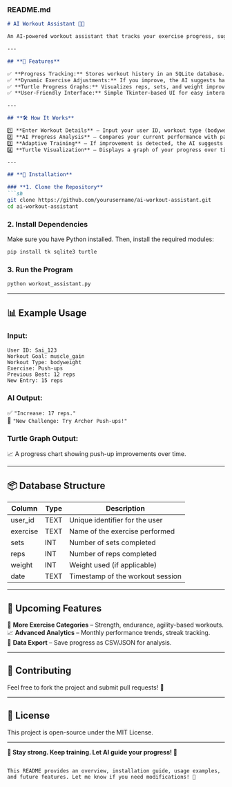 ### **README.md**  

```markdown
# AI Workout Assistant 💪🤖  

An AI-powered workout assistant that tracks your exercise progress, suggests new workout challenges, and visualizes your improvements with interactive Turtle graphics.  

---

## **🚀 Features**  

✅ **Progress Tracking:** Stores workout history in an SQLite database.  
✅ **Dynamic Exercise Adjustments:** If you improve, the AI suggests harder exercises.  
✅ **Turtle Progress Graphs:** Visualizes reps, sets, and weight improvements.  
✅ **User-Friendly Interface:** Simple Tkinter-based UI for easy interaction.  

---

## **🛠️ How It Works**  

1️⃣ **Enter Workout Details** – Input your user ID, workout type (bodyweight/gym), sets, reps, and weights.  
2️⃣ **AI Progress Analysis** – Compares your current performance with past data.  
3️⃣ **Adaptive Training** – If improvement is detected, the AI suggests tougher variations.  
4️⃣ **Turtle Visualization** – Displays a graph of your progress over time.  

---

## **📌 Installation**  

### **1. Clone the Repository**  
```sh
git clone https://github.com/yourusername/ai-workout-assistant.git
cd ai-workout-assistant
```

### **2. Install Dependencies**  
Make sure you have Python installed. Then, install the required modules:  
```sh
pip install tk sqlite3 turtle
```

### **3. Run the Program**  
```sh
python workout_assistant.py
```

---

## **📊 Example Usage**  

### **Input:**  
```
User ID: Sai_123  
Workout Goal: muscle_gain  
Workout Type: bodyweight  
Exercise: Push-ups  
Previous Best: 12 reps  
New Entry: 15 reps  
```

### **AI Output:**  
✅ `"Increase: 17 reps."`  
🚀 `"New Challenge: Try Archer Push-ups!"`  

### **Turtle Graph Output:**  
📈 A progress chart showing push-up improvements over time.

---

## **📦 Database Structure**  

| Column   | Type    | Description                       |
|----------|--------|-----------------------------------|
| user_id  | TEXT   | Unique identifier for the user   |
| exercise | TEXT   | Name of the exercise performed   |
| sets     | INT    | Number of sets completed         |
| reps     | INT    | Number of reps completed         |
| weight   | INT    | Weight used (if applicable)      |
| date     | TEXT   | Timestamp of the workout session |

---

## **📅 Upcoming Features**  

🚀 **More Exercise Categories** – Strength, endurance, agility-based workouts.  
📈 **Advanced Analytics** – Monthly performance trends, streak tracking.  
📂 **Data Export** – Save progress as CSV/JSON for analysis.  

---

## **🤝 Contributing**  

Feel free to fork the project and submit pull requests! 🚀  

---

## **📜 License**  

This project is open-source under the MIT License.  

---

**💪 Stay strong. Keep training. Let AI guide your progress! 🚀**  
```  

This README provides an overview, installation guide, usage examples, and future features. Let me know if you need modifications! 🚀
